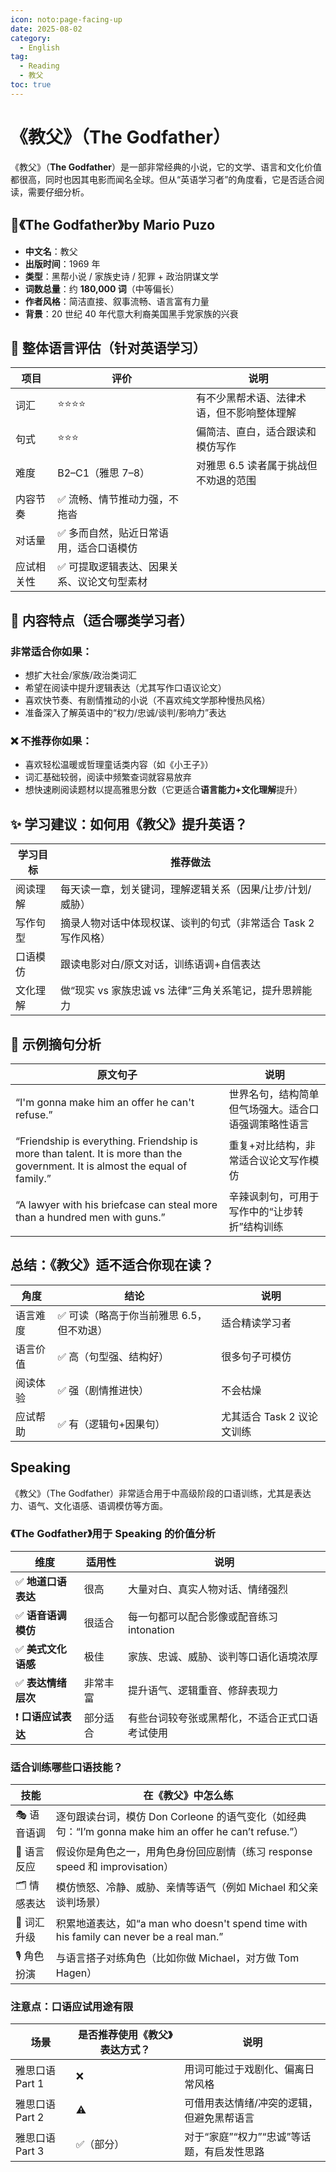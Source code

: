 ```yaml
---
icon: noto:page-facing-up
date: 2025-08-02
category:
  - English
tag:
  - Reading
  - 教父
toc: true
---
```


# 《教父》（The Godfather）

《教父》（**The Godfather**）是一部非常经典的小说，它的文学、语言和文化价值都很高，同时也因其电影而闻名全球。但从“英语学习者”的角度看，它是否适合阅读，需要仔细分析。

## 📘《The Godfather》by Mario Puzo

- **中文名**：教父
- **出版时间**：1969 年
- **类型**：黑帮小说 / 家族史诗 / 犯罪 + 政治阴谋文学
- **词数总量**：约 **180,000 词**（中等偏长）
- **作者风格**：简洁直接、叙事流畅、语言富有力量
- **背景**：20 世纪 40 年代意大利裔美国黑手党家族的兴衰

## 🎯 整体语言评估（针对英语学习）

| 项目       | 评价                                        | 说明                                       |
| ---------- | ------------------------------------------- | ------------------------------------------ |
| 词汇       | ⭐⭐⭐⭐                                    | 有不少黑帮术语、法律术语，但不影响整体理解 |
| 句式       | ⭐⭐⭐                                      | 偏简洁、直白，适合跟读和模仿写作           |
| 难度       | B2–C1（雅思 7–8）                           | 对雅思 6.5 读者属于挑战但不劝退的范围      |
| 内容节奏   | ✅ 流畅、情节推动力强，不拖沓               |                                            |
| 对话量     | ✅ 多而自然，贴近日常语用，适合口语模仿     |                                            |
| 应试相关性 | ✅ 可提取逻辑表达、因果关系、议论文句型素材 |                                            |

## 🧠 内容特点（适合哪类学习者）

### 非常适合你如果：

- 想扩大社会/家族/政治类词汇
- 希望在阅读中提升逻辑表达（尤其写作口语议论文）
- 喜欢快节奏、有剧情推动的小说（不喜欢纯文学那种慢热风格）
- 准备深入了解英语中的“权力/忠诚/谈判/影响力”表达

### ❌ 不推荐你如果：

- 喜欢轻松温暖或哲理童话类内容（如《小王子》）
- 词汇基础较弱，阅读中频繁查词就容易放弃
- 想快速刷阅读题材以提高雅思分数（它更适合**语言能力+文化理解**提升）

## ✨ 学习建议：如何用《教父》提升英语？

| 学习目标 | 推荐做法                                                       |
| -------- | -------------------------------------------------------------- |
| 阅读理解 | 每天读一章，划关键词，理解逻辑关系（因果/让步/计划/威胁）      |
| 写作句型 | 摘录人物对话中体现权谋、谈判的句式（非常适合 Task 2 写作风格） |
| 口语模仿 | 跟读电影对白/原文对话，训练语调+自信表达                       |
| 文化理解 | 做“现实 vs 家族忠诚 vs 法律”三角关系笔记，提升思辨能力         |

## 🧾 示例摘句分析

| 原文句子                                                                                                                      | 说明                                                 |
| ----------------------------------------------------------------------------------------------------------------------------- | ---------------------------------------------------- |
| “I'm gonna make him an offer he can't refuse.”                                                                                | 世界名句，结构简单但气场强大。适合口语强调策略性语言 |
| “Friendship is everything. Friendship is more than talent. It is more than the government. It is almost the equal of family.” | 重复+对比结构，非常适合议论文写作模仿                |
| “A lawyer with his briefcase can steal more than a hundred men with guns.”                                                    | 辛辣讽刺句，可用于写作中的“让步转折”结构训练         |

## 总结：《教父》适不适合你现在读？

| 角度     | 结论                                      | 说明                       |
| -------- | ----------------------------------------- | -------------------------- |
| 语言难度 | ✅ 可读（略高于你当前雅思 6.5，但不劝退） | 适合精读学习者             |
| 语言价值 | ✅ 高（句型强、结构好）                   | 很多句子可模仿             |
| 阅读体验 | ✅ 强（剧情推进快）                       | 不会枯燥                   |
| 应试帮助 | ✅ 有（逻辑句+因果句）                    | 尤其适合 Task 2 议论文训练 |

## Speaking

《教父》（The Godfather）非常适合用于中高级阶段的口语训练，尤其是表达力、语气、文化语感、语调模仿等方面。

### 《The Godfather》用于 Speaking 的价值分析

| 维度                | 适用性   | 说明                                           |
| ------------------- | -------- | ---------------------------------------------- |
| ✅ **地道口语表达** | 很高     | 大量对白、真实人物对话、情绪强烈               |
| ✅ **语音语调模仿** | 很适合   | 每一句都可以配合影像或配音练习 intonation      |
| ✅ **美式文化语感** | 极佳     | 家族、忠诚、威胁、谈判等口语化语境浓厚         |
| ✅ **表达情绪层次** | 非常丰富 | 提升语气、逻辑重音、修辞表现力                 |
| ❗ **口语应试表达** | 部分适合 | 有些台词较夸张或黑帮化，不适合正式口语考试使用 |

### 适合训练哪些口语技能？

| 技能        | 在《教父》中怎么练                                                                                     |
| ----------- | ------------------------------------------------------------------------------------------------------ |
| 🎭 语音语调 | 逐句跟读台词，模仿 Don Corleone 的语气变化（如经典句：“I’m gonna make him an offer he can’t refuse.”） |
| 🧠 语言反应 | 假设你是角色之一，用角色身份回应剧情（练习 response speed 和 improvisation）                           |
| 🗂️ 情感表达 | 模仿愤怒、冷静、威胁、亲情等语气（例如 Michael 和父亲谈判场景）                                        |
| 🧾 词汇升级 | 积累地道表达，如“a man who doesn't spend time with his family can never be a real man.”                |
| 🎙️ 角色扮演 | 与语言搭子对练角色（比如你做 Michael，对方做 Tom Hagen）                                               |

### 注意点：口语应试用途有限

| 场景            | 是否推荐使用《教父》表达方式？ | 说明                                       |
| --------------- | ------------------------------ | ------------------------------------------ |
| 雅思口语 Part 1 | ❌                             | 用词可能过于戏剧化、偏离日常风格           |
| 雅思口语 Part 2 | ⚠️                             | 可借用表达情绪/冲突的逻辑，但避免黑帮语言  |
| 雅思口语 Part 3 | ✅（部分）                     | 对于“家庭”“权力”“忠诚”等话题，有启发性思路 |
